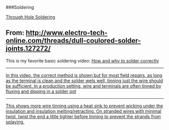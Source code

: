###Soldering

[Through Hole Soldering](https://learn.sparkfun.com/tutorials/how-to-solder---through-hole-soldering?_ga=1.135210549.564444804.1449868290)


From: http://www.electro-tech-online.com/threads/dull-coulored-solder-joints.127272/
----
This is my favorite basic soldering video: <a href="http://www.youtube.com/watch?v=I_NU2ruzyc4">How and why to solder correctly</a>


----
[In this video, the correct method is shown but for most field repairs, as long as the terminal 
is clean and the solder wets well, tinning just the wire should be sufficient. In a production 
setting, wire and terminals are often tinned by fluxing and dipping in a solder pot](http://m.youtube.com/watch?desktop_uri=/watch?v=Ql6Vkw5wswU&v=Ql6Vkw5wswU&gl=US#/watch?v=Ql6Vkw5wswU)

----

[This shows more wire tinning using a heat sink to prevent wicking under the insulation and 
insulation melting/retracting.  On stranded wires with minimal twist, twist the end a little 
tighter before tinning to prevent the strands from splaying.](http://m.youtube.com/#/watch?v=xpiyB7ZM3vg)


